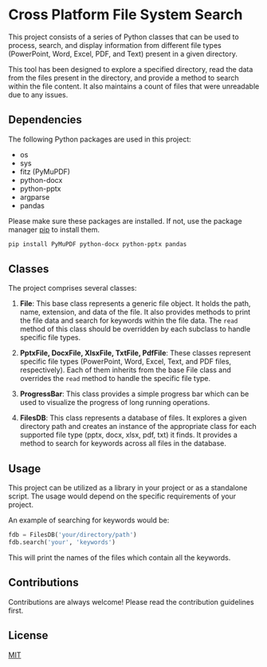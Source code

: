 # Cross Platform File System Search

This project consists of a series of Python classes that can be used to process, search, and display information from different file types (PowerPoint, Word, Excel, PDF, and Text) present in a given directory. 

This tool has been designed to explore a specified directory, read the data from the files present in the directory, and provide a method to search within the file content. It also maintains a count of files that were unreadable due to any issues.

## Dependencies

The following Python packages are used in this project:

- os
- sys
- fitz (PyMuPDF)
- python-docx
- python-pptx
- argparse
- pandas

Please make sure these packages are installed. If not, use the package manager [pip](https://pip.pypa.io/en/stable/) to install them.

```bash
pip install PyMuPDF python-docx python-pptx pandas
```

## Classes

The project comprises several classes:

1. **File**: This base class represents a generic file object. It holds the path, name, extension, and data of the file. It also provides methods to print the file data and search for keywords within the file data. The `read` method of this class should be overridden by each subclass to handle specific file types.

2. **PptxFile, DocxFile, XlsxFile, TxtFile, PdfFile**: These classes represent specific file types (PowerPoint, Word, Excel, Text, and PDF files, respectively). Each of them inherits from the base File class and overrides the `read` method to handle the specific file type.

3. **ProgressBar**: This class provides a simple progress bar which can be used to visualize the progress of long running operations.

4. **FilesDB**: This class represents a database of files. It explores a given directory path and creates an instance of the appropriate class for each supported file type (pptx, docx, xlsx, pdf, txt) it finds. It provides a method to search for keywords across all files in the database.

## Usage

This project can be utilized as a library in your project or as a standalone script. The usage would depend on the specific requirements of your project. 

An example of searching for keywords would be:

```python
fdb = FilesDB('your/directory/path')
fdb.search('your', 'keywords')
```

This will print the names of the files which contain all the keywords.

## Contributions

Contributions are always welcome! Please read the contribution guidelines first.

## License

[MIT](https://choosealicense.com/licenses/mit/)